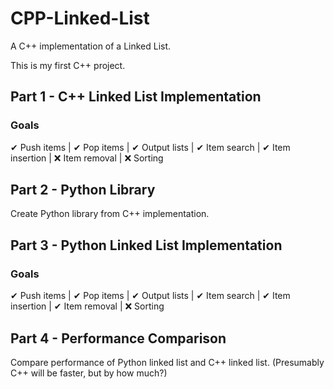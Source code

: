 ﻿# CPP-Linked-List

A C++ implementation of a Linked List.

This is my first C++ project.

## Part 1 - C++ Linked List Implementation
### Goals
 ✔ Push items | 
 ✔ Pop items | 
 ✔ Output lists | 
 ✔ Item search | 
 ✔ Item insertion | 
 ❌ Item removal | 
 ❌ Sorting

## Part 2 - Python Library
Create Python library from C++ implementation.

## Part 3 - Python Linked List Implementation
### Goals
 ✔ Push items | 
 ✔ Pop items | 
 ✔ Output lists | 
 ✔ Item search | 
 ✔ Item insertion | 
 ✔ Item removal | 
 ❌ Sorting

## Part 4 - Performance Comparison
Compare performance of Python linked list and C++ linked list.
(Presumably C++ will be faster, but by how much?)